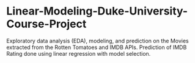# Linear-Modeling-Duke-University-Course-Project
Exploratory data analysis (EDA), modeling, and prediction on the Movies extracted from the Rotten Tomatoes and IMDB APIs.  Prediction of IMDB Rating done using linear regression with model selection.
